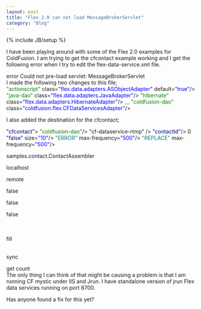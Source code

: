 ```yaml
---
layout: post
title: "Flex 2.0 can not load MessageBrokerServlet"
category: "Blog"
---
```

{% include JB/setup %}

I have been playing around with some of the Flex 2.0 examples for ColdFusion. I am trying to get the cfcontact example working and I get the following error when I try to edit the flex-data-service.xml file.

<div class="code">error Could not pre-load servlet: MessageBrokerServlet</div> I made the following two changes to this file;<div class="code"><font color="GREEN"><adapters></font>  
 <font color="GREEN"><adapter-definition id=<font color="BLUE">"actionscript"</font> class=<font color="BLUE">"flex.data.adapters.ASObjectAdapter"</font> default=<font color="BLUE">"true"</font>/></font>  
 <font color="GREEN"><adapter-definition id=<font color="BLUE">"java-dao"</font> class=<font color="BLUE">"flex.data.adapters.JavaAdapter"</font>/></font>  
 <font color="GREEN"><adapter-definition id=<font color="BLUE">"hibernate"</font> class=<font color="BLUE">"flex.data.adapters.HibernateAdapter"</font>/></font>  
 <font color="GRAY">_<!-- Uncomment this if you want to use the ColdFusion Data Services Adapter -->_</font>  
 <font color="GREEN"><adapter-definition id=<font color="BLUE">"coldfusion-dao"</font> class=<font color="BLUE">"coldfusion.flex.CFDataServicesAdapter"</font>/></font>  

 <font color="GREEN"></adapters></font></div>
I also added the destination for the cfcontact;

<div class="code"><font color="NAVY"><destination id=<font color="BLUE">"cfcontact"</font>></font>   
 <font color="GREEN"><adapter ref=<font color="BLUE">"coldfusion-dao"</font>/></font>   
 <channels>   
 <channel ref=<font color="BLUE">"cf-dataservice-rtmp"</font> />   
 </channels>   
 <font color="NAVY"><properties></font>   
 <font color="NAVY"><metadata></font>   
 <font color="NAVY"><identity property=<font color="BLUE">"contactId"</font>/></font>   
 <font color="NAVY"></metadata></font>   
 <font color="NAVY"><network></font>   
 <font color="NAVY"><font color="FF8000"><session-timeout></font></font>0<font color="NAVY"><font color="FF8000"></session-timeout></font></font>   
 <font color="NAVY"><paging enabled=<font color="BLUE">"false"</font> size=<font color="BLUE">"10"</font>/></font>   
 <font color="TEAL"><throttle-inbound policy=<font color="BLUE">"ERROR"</font> max-frequency=<font color="BLUE">"500"</font>/></font>   
 <font color="TEAL"><throttle-outbound policy=<font color="BLUE">"REPLACE"</font> max-frequency=<font color="BLUE">"500"</font>/></font>   
 <font color="NAVY"></network></font>   
 <font color="NAVY"><font color="FF8000"><server></font></font>   
 <font color="GREEN"><assembler></font>   

 <font color="NAVY"><component></font>samples.contact.ContactAssembler<font color="NAVY"></component></font>   

 <font color="NAVY"><hostname></font>localhost<font color="NAVY"></hostname></font>   

 <font color="GREEN"><access></font>   

 <font color="NAVY"><method-access-level></font>remote<font color="NAVY"></method-access-level></font>   
 <font color="GREEN"></access></font>   

 <font color="NAVY"><property-case></font>   

 <font color="NAVY"><font color="FF8000"><force-cfc-lowercase></font></font>false<font color="NAVY"><font color="FF8000"></force-cfc-lowercase></font></font>   

 <font color="NAVY"><font color="FF8000"><force-query-lowercase></font></font>false<font color="NAVY"><font color="FF8000"></force-query-lowercase></font></font>   

 <font color="NAVY"><font color="FF8000"><force-struct-lowercase></font></font>false<font color="NAVY"><font color="FF8000"></force-struct-lowercase></font></font>   
 <font color="NAVY"></property-case></font>   
 <font color="GREEN"></assembler></font>   

 <font color="FF8000"><fill-method></font>   
 <font color="NAVY"><name></font>fill<font color="NAVY"></name></font>   
 <font color="FF8000"></fill-method></font>   

 <font color="NAVY"><sync-method></font>   
 <font color="NAVY"><name></font>sync<font color="NAVY"></name></font>   
 <font color="NAVY"></sync-method></font>   

 <get-method>   
 <font color="NAVY"><name></font>get<font color="NAVY"></name></font>   
 </get-method>   

 <count-method>   
 <font color="NAVY"><name></font>count<font color="NAVY"></name></font>   
 </count-method>   
 <font color="NAVY"><font color="FF8000"></server></font></font>   
 <font color="NAVY"></properties></font>   
 <font color="NAVY"></destination></font></div>
The only thing I can think of that might be causing a problem is that I am running CF mystic under IIS and Jrun. I have standalone version of jrun Flex data services running on port 8700.

Has anyone found a fix for this yet?